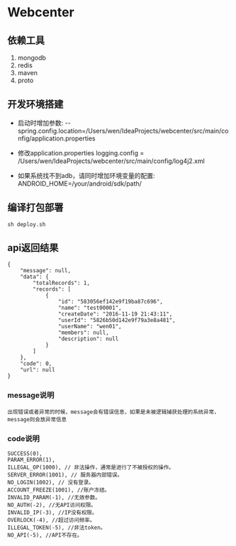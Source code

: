 # Webcenter

## 依赖工具
1. mongodb
2. redis
3. maven
4. proto

## 开发环境搭建

- 启动时增加参数:
    --spring.config.location=/Users/wen/IdeaProjects/webcenter/src/main/config/application.properties
- 修改application.properties
    logging.config = /Users/wen/IdeaProjects/webcenter/src/main/config/log4j2.xml

- 如果系统找不到adb，请同时增加环境变量的配置:
    ANDROID_HOME=/your/android/sdk/path/

## 编译打包部署
    sh deploy.sh

## api返回结果
    {
        "message": null,
        "data": {
            "totalRecords": 1,
            "records": [
                {
                    "id": "583056ef142e9f19ba87c696",
                    "name": "test00001",
                    "createDate": "2016-11-19 21:43:11",
                    "userId": "5826b50d142e9f79a3e8a481",
                    "userName": "wen01",
                    "members": null,
                    "description": null
                }
            ]
        },
        "code": 0,
        "url": null
    }

### message说明
    出现错误或者异常的时候，message会有错误信息，如果是未被逻辑捕获处理的系统异常，message则会放异常信息

### code说明
    SUCCESS(0),
    PARAM_ERROR(1),
    ILLEGAL_OP(1000), // 非法操作，通常是进行了不被授权的操作。
    SERVER_ERROR(1001), // 服务器内部错误。
    NO_LOGIN(1002), // 没有登录。
    ACCOUNT_FREEZE(1001), //账户冻结。
    INVALID_PARAM(-1), //无效参数。
    NO_AUTH(-2), //无API访问权限。
    INVALID_IP(-3), //IP没有权限。
    OVERLOCK(-4), //超过访问频率。
    ILLEGAL_TOKEN(-5), //非法token。
    NO_API(-5), //API不存在。

